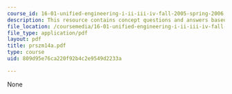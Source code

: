 ```yaml
---
course_id: 16-01-unified-engineering-i-ii-iii-iv-fall-2005-spring-2006
description: This resource contains concept questions and answers based on shear stress.
file_location: /coursemedia/16-01-unified-engineering-i-ii-iii-iv-fall-2005-spring-2006/809d95e76ca220f92b4c2e9549d2233a_prszm14a.pdf
file_type: application/pdf
layout: pdf
title: prszm14a.pdf
type: course
uid: 809d95e76ca220f92b4c2e9549d2233a

---
```

None